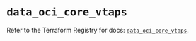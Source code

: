 # `data_oci_core_vtaps`

Refer to the Terraform Registry for docs: [`data_oci_core_vtaps`](https://registry.terraform.io/providers/hashicorp/oci/7.19.0/docs/data-sources/core_vtaps).
